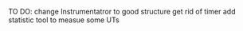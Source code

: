 TO DO:
change Instrumentatror to good structure
get rid of timer
add statistic tool to measue some
UTs